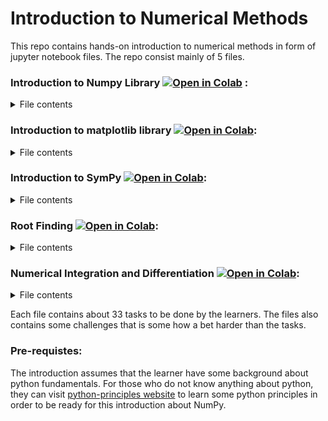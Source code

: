# Introduction to Numerical Methods
This repo contains hands-on introduction to numerical methods in form of jupyter notebook files. The repo consist mainly of 5 files.   

### **Introduction to Numpy Library** [![Open in Colab](https://colab.research.google.com/assets/colab-badge.svg)](https://colab.research.google.com/github/AhmadAlsaadi/ENCH320-Numpy/blob/main/Numpy_Part_1_expected_result.ipynb) :
<details>
<summary>File contents</summary>

* What is NumPy
* Who created NumPy
* Why do we learn NumPy
* How do NumPy arrays look like?
* Installing Numpy
* Importing NumPy library
* Creating NumPy Arrays from Python Lists and Tuples
  * Creating 1D-array
  * Creating 2D-array
* Creating NumPy array with specific values
* Creating NumPy arrays from evenly spaced sequence of numbers
* Creating Numpy arrays from random numbers
* NumPy Array Attributes
* Array Indexing and Slicing
   * Array Indexing
   * Array Slicing
* Array Manipulation
  * Reshaping Arrays
  * Resizing Arrays
  * Flattening Arrays
  * Reversing Array
  * Array Concatenation
  * Array Stacking
  * Array Splitting
  * Array Transposing
* Mathematical Operations on Arrays
  * Basic Mathematic Operations
  * Arrays Broadcasting
  * Numpy Universal Functions
  * Working with mathematical formulas
* File Input and Output in NumPy
  * Saving NumPy Arrays to Files:
  * Loading Data from Files
* Conclusion

</details>

### **Introduction to matplotlib library** [![Open in Colab](https://colab.research.google.com/assets/colab-badge.svg)](https://colab.research.google.com/github/AhmadAlsaadi/ENCH320-Numpy/blob/main/Introduction_to_Matplotlib.ipynb):    

<details>
<summary>File contents</summary>

* What is matplotlib   
* Matplotlib creator   
* Installing matplotlib    
* Importing matplotlib   
* Creating line plot   
* Customizing a plot   
  * Adding title   
  * Adding x-axis and y-axis labels   
  * Styling line plot   
  * Plot gridlines   
  * Plot legend   
  * x-axis and y-axis limits   
* 2D plot types in matplotlib   
  * Scatter plot   
  * Bar plot   
  * Histogram   
  * Pie chart   
* Plot annotation   
* Subplots  
* Saving plots   
* Conclusion   

</details>

### **Introduction to SymPy** [![Open in Colab](https://colab.research.google.com/assets/colab-badge.svg)](https://colab.research.google.com/github/AhmadAlsaadi/ENCH320-Numpy/blob/main/Introduction_to_sympy.ipynb):  

<details>
<summary>File contents</summary>

* Installing SymPy   
* Importing SymPy   
* Defining symbolic variables   
* Writing mathematical expression   
* Evaluating an expression   
* Writing equations   
* Solving Equations   
* Solving Systems of Equations   
* Differentiation in Sympy   
* Integration in SymPy   
* Plotting In SymPy   
* Limits in SymPy   
* Piecewise Functions   
* Laplace Transform   
  * Definition   
  * Applications   
  * Properties   
* Solving Differential Equations   
  * Key concepts      

</details>

### **Root Finding**  [![Open in Colab](https://colab.research.google.com/assets/colab-badge.svg)](https://colab.research.google.com/github/AhmadAlsaadi/ENCH320-Numpy/blob/main/Root_Finding.ipynb): 

<details>
<summary>File contents</summary>

* Python Review   
  * Representing Mathematical Function   
  * Evaluating Mathematical Functions at Multiple Points   
  * Plotting Mathematical Functions   
* Tolerance in Numerical Computing   
  * Why Tolerance Matters?   
* What is Root Finding?   
* Types of Root finding Methods   
  * Closed Methods   
    * Understanding the Intermediate Value Theorem (IVT)   
    * Bisection Method   
    * False Position Method (Regula Falsi)
  * Open Methods   
    * Newton-Raphson Method   
    * Secant Method   
    * Fixed Point Iteration     

</details>

### **Numerical Integration and Differentiation**  [![Open in Colab](https://colab.research.google.com/assets/colab-badge.svg)](https://colab.research.google.com/github/AhmadAlsaadi/ENCH320-Numpy/blob/main/Numerical_Integration.ipynb):

<details>
<summary>File contents</summary>

</details>


Each file contains about 33 tasks to be done by the learners. The files also contains some challenges that is some how a bet harder than the tasks.   

### **Pre-requistes**:   

The introduction assumes that the learner have some background about python fundamentals. For those who do not know anything about python, they can visit [python-principles website](https://pythonprinciples.com/)
to learn some python principles in order to be ready for this introduction about NumPy.


